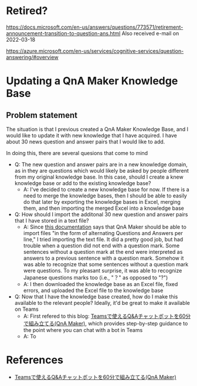 # Retired?
https://docs.microsoft.com/en-us/answers/questions/773571/retirement-announcement-transition-to-question-ans.html
Also received e-mail on 2022-03-18

https://azure.microsoft.com/en-us/services/cognitive-services/question-answering/#overview

# Updating a QnA Maker Knowledge Base
## Problem statement
The situation is that I previous created a QnA Maker Knowledge Base, and I would like to update it with new knowledge that I have acquired. I have about 30 news question and answer pairs that I would like to add.

In doing this, there are several quesions that come to mind
- Q: The new question and answer pairs are in a new knowledge domain, as in they are questions which would likely be asked by people different from my original knowledge base. In this case, should I create a knew knowledge base or add to the existing knowledge base?
  - A: I've decided to create a new knowledge base for now. If there is a need to merge the knowledge bases, then I should be able to easily do that later by exporting the knowledge bases in Excel, merging them, and then importing the merged Excel into a knowledge base
- Q: How should I import the additonal 30 new question and answer pairs that I have stored in a text file?
  - A: Since [this documentation](https://docs.microsoft.com/azure/cognitive-services/qnamaker/reference-document-format-guidelines#structured-qna-document) says that QnA Maker should be able to import files "in the form of alternating Questions and Answers per line," I tried importing the text file. It did a pretty good job, but had trouble when a question did not end with a question mark. Some sentences without a question mark at the end were interpreted as answers to a previous sentence with a question mark. Somehow it was able to recognize that some sentences without a question mark were questions. To my pleasant surprise, it was able to recognize Japanese questions marks too (i.e., "？" as opposed to "?") 
  - A: I then downloaded the knowledge base as an Excel file, fixed errors, and uploaded the Excel file to the knowledge base
- Q: Now that I have the knowledge base created, how do I make this available to the relevant people? Ideally, it'd be great to make it available on Teams
  - A: First refered to this blog: [Teamsで使えるQ&Aチャットボットを60分で組み立てる(QnA Maker)](https://qiita.com/abemaki/items/b0933e3ee51cb5220400), which provides step-by-step guidance to the point where you can chat with a bot in Teams
  - A: To 

# References
- [Teamsで使えるQ&Aチャットボットを60分で組み立てる(QnA Maker)](https://qiita.com/abemaki/items/b0933e3ee51cb5220400)


